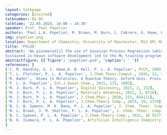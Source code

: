 ```yaml
---
layout: talkpage
categories: [invited]
talknumber: D2.05
talktime: '22.05.2024, 14:00 – 14:30'
speaker: Prof. Paul Popelier
authors: 'Paul L.A. Popelier, M. Brown, M. Burn, L. Cabrera, G. Hawe, B. Isamura, M. Nosratjoo, B. Symons and M. Vincent'
img: popelier.png
location: Department of Chemistry, University of Manchester, M13 9PL Manchester, Britain (UK)
title: 'FFLUX'
abstract: 'We pioneered[1] the use of Gaussian Process Regression (which we regrettably called “kriging” with hindsight) in the design of atomic potentials. Contrary to efforts of other research groups, we started first with the machine learning (ML) of accurate electrostatics (e.g. for all 20 amino acids[2]). It is manifest to work with multipole moments if only nuclear sites are used. Next followed accurate ML predictions of the atomic energies. At the heart of this method are quantum topological atoms[3], such that a single partitioning method provides all atomic properties. Note, that unlike in alternative approaches, the ML does not partition the total system into atomic quantities. This approach[4] is now called FFLUX.
Sustained in-house software development led to the ML training program FEREBUS[5] supported by ICHOR[6] and the molecular dynamics program DL_FFLUX, which is an offspring of DL_POLY. Adaptive sampling (which the establishment calls active learning) combined with a AIMD-based sample set produces models with fewer training point than neural network do for small molecules[7]. Improved training now tackles molecules (e.g. paracetamol) up to ~30 atoms[8]. The recent parallellisation[9] of DL_FFLUX enables the simulation of condensed matter, whether molecular crystals[10] or liquid water[11], all with high-rank polarisable electrostatics. The next major step will be to link models in order to describe oligopeptides and later even proteins. Meanwhile, innovative ML techniques are being introduced[12]  to improve the prediction errors.'
abstractfigure: [{'figure': 'popelier.pnd', 'caption': ' '}]
references: [
['C. M. Handley, G. I. Hawe,D. B. Kell, P. L. A. Popelier', PCCP, 2009, 11, 6365],
['T. L. Fletcher, P. L. A. Popelier', J.Chem.Theor.Comput., 2016, 12, 2742],
['R. Bader', 'Atoms in Molecules. A Quantum Theory. Oxford Univ. Press', 1990],
['P. L. A. Popelier', Int.J.Quant.Chem., 2015, 115, 1005],
['M. J. Burn, P. L. A. Popelier', Digital Discovery, 2023, 2, 152],
['M. J. Burn, P. L. A. Popelier', Materials Advances, 2022, 3, 8729],
['M. J. Burn, P. L. A. Popelier', J.Chem.Phys., 2020, 153, 054111],
['M. J. Burn, P. L. A. Popelier', J.Chem.Theory Comp., 2023, 19, 1370],
['B. C. B. Symons, M. K. Bane, P. L. A. Popelier', J. Chem. Theor. Comp., 2021, 17, 7043],
['M. L. Brown, J. M. Skelton, P. L. A. Popelier', J. Chem. Theor. Comp., 2023, 19, 7946],
['B. C. Symons, P. L. A. Popelier', J.Chem.Theory Comp., 2022, 18 5577],
['B. K. Isamura, P. L. A. Popelier', Artificial Intelligence Chemistry, 2023, 1, 100021]
]
---
```

